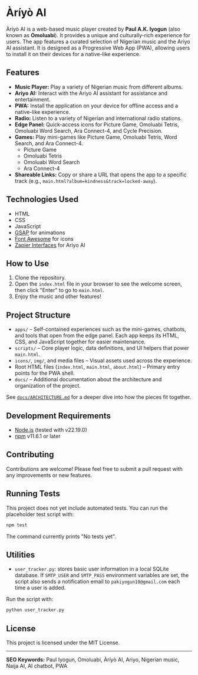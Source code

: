 # Àríyò AI

Àríyò AI is a web-based music player created by **Paul A.K. Iyogun** (also known as **Omoluabi**). It provides a unique and culturally-rich experience for users. The app features a curated selection of Nigerian music and the Ariyo AI assistant. It is designed as a Progressive Web App (PWA), allowing users to install it on their devices for a native-like experience.

## Features

- **Music Player:** Play a variety of Nigerian music from different albums.
- **Ariyo AI:** Interact with the Ariyo AI assistant for assistance and entertainment.
- **PWA:** Install the application on your device for offline access and a native-like experience.
- **Radio:** Listen to a variety of Nigerian and international radio stations.
- **Edge Panel:** Quick-access icons for Picture Game, Omoluabi Tetris, Omoluabi Word Search, Ara Connect-4, and Cycle Precision.
- **Games:** Play mini-games like Picture Game, Omoluabi Tetris, Word Search, and Ara Connect-4.
  - Picture Game
  - Omoluabi Tetris
  - Omoluabi Word Search
  - Ara Connect-4
- **Shareable Links:** Copy or share a URL that opens the app to a specific track (e.g., `main.html?album=kindness&track=locked-away`).

## Technologies Used

- HTML
- CSS
- JavaScript
- [GSAP](https://greensock.com/gsap/) for animations
- [Font Awesome](https://fontawesome.com/) for icons
- [Zapier Interfaces](https://interfaces.zapier.com/) for Ariyo AI

## How to Use

1. Clone the repository.
2. Open the `index.html` file in your browser to see the welcome screen, then click "Enter" to go to `main.html`.
3. Enjoy the music and other features!

## Project Structure

- `apps/` – Self-contained experiences such as the mini-games, chatbots, and tools that open from the edge panel. Each app keeps its HTML, CSS, and JavaScript together for easier maintenance.
- `scripts/` – Core player logic, data definitions, and UI helpers that power `main.html`.
- `icons/`, `img/`, and media files – Visual assets used across the experience.
- Root HTML files (`index.html`, `main.html`, `about.html`) – Primary entry points for the PWA shell.
- `docs/` – Additional documentation about the architecture and organization of the project.

See [`docs/ARCHITECTURE.md`](docs/ARCHITECTURE.md) for a deeper dive into how the pieces fit together.

## Development Requirements

- [Node.js](https://nodejs.org/) (tested with v22.19.0)
- [npm](https://www.npmjs.com/) v11.6.1 or later

## Contributing

Contributions are welcome! Please feel free to submit a pull request with any improvements or new features.

## Running Tests

This project does not yet include automated tests. You can run the placeholder test script with:

```bash
npm test
```

The command currently prints "No tests yet".

## Utilities

- `user_tracker.py`: stores basic user information in a local SQLite database. If
  `SMTP_USER` and `SMTP_PASS` environment variables are set, the script also
  sends a notification email to `pakiyogun10@gmail.com` each time a user is
  added.

Run the script with:

```bash
python user_tracker.py
```

## License

This project is licensed under the MIT License.

---

**SEO Keywords:** Paul Iyogun, Omoluabi, Àríyò AI, Ariyo, Nigerian music, Naija AI, AI chatbot, PWA

